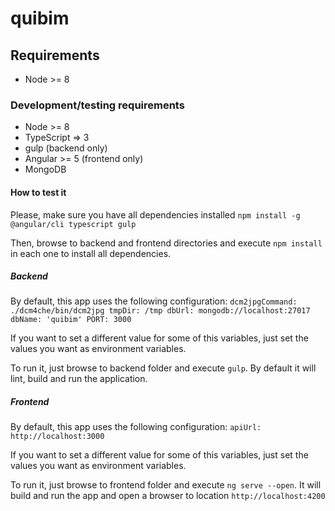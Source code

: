 # quibim

## Requirements
* Node >= 8
### Development/testing requirements
* Node >= 8
* TypeScript => 3
* gulp (backend only)
* Angular >= 5 (frontend only)
* MongoDB

#### How to test it
Please, make sure you have all dependencies installed `npm install -g @angular/cli typescript gulp`

Then, browse to backend and frontend directories and execute `npm install` in each one to install all dependencies.

##### Backend
By default, this app uses the following configuration:
``dcm2jpgCommand: ./dcm4che/bin/dcm2jpg
tmpDir: /tmp
dbUrl: mongodb://localhost:27017
dbName: 'quibim'
PORT: 3000``

If you want to set a different value for some of this variables, just set the values you want as environment variables.

To run it, just browse to backend folder and execute `gulp`. By default it will lint, build and run the application.

##### Frontend
By default, this app uses the following configuration:
``apiUrl: http://localhost:3000``

If you want to set a different value for some of this variables, just set the values you want as environment variables.

To run it, just browse to frontend folder and execute `ng serve --open`. It will build and run the app and open a browser to location `http://localhost:4200`
